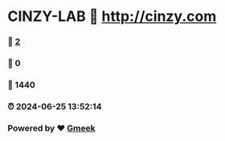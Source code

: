 # CINZY-LAB :link: http://cinzy.com 
### :page_facing_up: [2](http://cinzy.com/tag.html) 
### :speech_balloon: 0 
### :hibiscus: 1440 
### :alarm_clock: 2024-06-25 13:52:14 
### Powered by :heart: [Gmeek](https://github.com/Meekdai/Gmeek)
